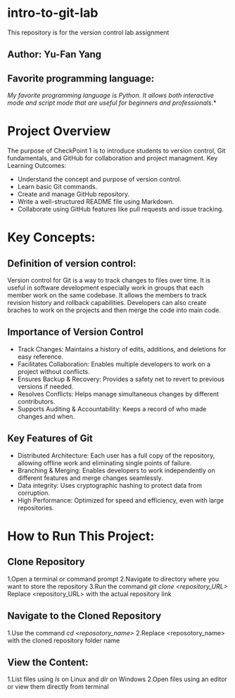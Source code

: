 # intro-to-git-lab
This repository is for the version control lab assignment

## Author: Yu-Fan Yang
## Favorite programming language: 
*My favorite programming language is Python. It allows both interactive mode and script mode that are useful for beginners and professionals.**

# Project Overview
The purpose of CheckPoint 1 is to introduce students to version control, Git fundamentals, and GitHub for collaboration and project managment.
Key Learning Outcomes:
- Understand the concept and purpose of version control.
- Learn basic Git commands.
- Create and manage GitHub repository.
- Write a well-structured README file using Markdown.
- Collaborate using GitHub features like pull requests and issue tracking.

# Key Concepts:

## Definition of version control:
Version control for Git is a way to track changes to files over time. It is useful in software development especially work in groups that each member work on the same codebase. It allows the members to track revision history and rollback capabilities. Developers can also create braches to work on the projects and then merge the code into main code.

## Importance of Version Control
- Track Changes: Maintains a history of edits, additions, and deletions for easy reference.
- Facilitates Collaboration: Enables multiple developers to work on a project without conflicts.
- Ensures Backup & Recovery: Provides a safety net to revert to previous versions if needed.
- Resolves Conflicts: Helps manage simultaneous changes by different contributors.
- Supports Auditing & Accountability: Keeps a record of who made changes and when.

## Key Features of Git
- Distributed Architecture: Each user has a full copy of the repository, allowing offline work and eliminating single points of failure.
- Branching & Merging: Enables developers to work independently on different features and merge changes seamlessly.
- Data integrity: Uses cryptographic hashing to protect data from corruption.
- High Performance: Optimized for speed and efficiency, even with large repositories.

# How to Run This Project:
## Clone Repository
1.Open a terminal or command prompt
2.Navigate to directory where you want to store the repository
3.Run the command _git clone <repository_URL>_
Replace <repository_URL> with the actual repository link

## Navigate to the Cloned Repository
1.Use the command _cd <reposotory_name>_
2.Replace <reposotory_name> with the cloned repository folder name

## View the Content:
1.List files using _ls_ on Linux and _dir_ on Windows
2.Open files using an editor or view them directly from terminal


